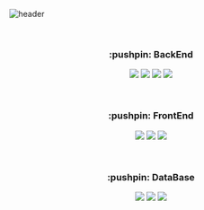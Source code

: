 ![header](https://capsule-render.vercel.app/api?type=waving&color=auto&height=300&section=header&fontSize=90&animation=fadeIn&fontAlignY=38&text=Lee%20Yuna&desc=Backend%20Developer&descAlignY=51&descAlign=62)

<br>


<h3 align="center"> :pushpin: BackEnd </h3>
<p align="center">
  <img src="https://img.shields.io/badge/Java-007396?style=flat-square&logo=Java&logoColor=white">
  <img src="https://img.shields.io/badge/Spring%20Boot-6DB33F?style=flat-square&logo=SpringBoot&logoColor=white">
  <img src="https://img.shields.io/badge/Python-3766AB?style=flat-square&logo=Python&logoColor=white">
  <img src="https://img.shields.io/badge/c-A8B9CC?style=flat-square&logo=C&logoColor=white">
</p>

<br>

<h3 align="center"> :pushpin: FrontEnd </h3>
<p align="center">
  <img src="https://img.shields.io/badge/JavaScript-F7DF1E?style=flat-square&logo=JavaScript&logoColor=white">
  <img src="https://img.shields.io/badge/HTML-dd4b25?style=flat-square&logo=html5&logoColor=white"/>
  <img src="https://img.shields.io/badge/css-F7DF1E?style=flat-square&logo=css3&logoColor=white">
</p>

<br>

<h3 align="center"> :pushpin: DataBase </h3>
<p align="center">
 <img src="https://img.shields.io/badge/Oracle-F80000?style=flat-square&logo=oracle&logoColor=white">
 <img src="https://img.shields.io/badge/MySQL-4479A1?style=flat-square&logo=MySQL&logoColor=white">
 <img src="https://img.shields.io/badge/Elasticsearch-005571?style=flat-square&logo=Elasticsearch&logoColor=white">
</p>

<br><br><br><br>

<!-- <p align="center">
<img src="https://github-readme-stats.vercel.app/api?username=eyuna&count_private=true&show_icons=true&theme=graywhite&hide=stars,issues,contribs">
</p>

<br><br><br> -->
